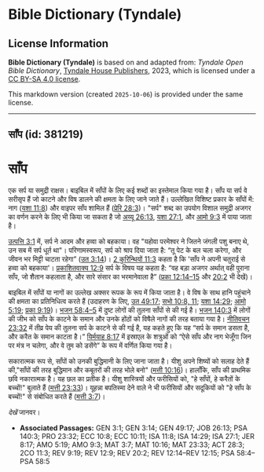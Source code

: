 # Bible Dictionary (Tyndale)

## License Information

**Bible Dictionary (Tyndale)** is based on and adapted from: _Tyndale Open Bible Dictionary_, [Tyndale House Publishers](https://tyndaleopenresources.com/), 2023, which is licensed under a [CC BY-SA 4.0 license](https://creativecommons.org/licenses/by-sa/4.0/legalcode.en).

This markdown version (created `2025-10-06`) is provided under the same license.



--------------------------------

## साँप (id: 381219)

साँप
====

एक सर्प या समुद्री राक्षस। बाइबिल में साँपों के लिए कई शब्दों का इस्तेमाल किया गया है। साँप या सर्प वे सरीसृप हैं जो काटने और विष डालने की क्षमता के लिए जाने जाते हैं। उल्लेखित विशिष्ट प्रकार के साँपों में: नाग ([यशा 11:8](https://ref.ly/Isa11:8)) और वाइपर साँप शामिल हैं ([प्रेरि 28:3](https://ref.ly/Acts28:3))। "सर्प" शब्द का उपयोग विशाल समुद्री अजगर का वर्णन करने के लिए भी किया जा सकता है जो [अय्यू 26:13](https://ref.ly/Job26:13), [यशा 27:1](https://ref.ly/Isa27:1), और [आमो 9:3](https://ref.ly/Amos9:3) में पाया जाता है।

[उत्पत्ति 3:1](https://ref.ly/Gen3:1) में, सर्प ने आदम और हव्वा को बहकाया। वह "यहोवा परमेश्वर ने जितने जंगली पशु बनाए थे, उन सब में सर्प धूर्त था"। परिणामस्वरूप, सर्प को श्राप दिया जाता है: “तू पेट के बल चला करेगा, और जीवन भर मिट्टी चाटता रहेगा” ([उत 3:14](https://ref.ly/Gen3:14))। [2 कुरिन्थियों 11:3](https://ref.ly/2Cor11:3) कहता है कि 'साँप ने अपनी चतुराई से हव्वा को बहकाया'। [प्रकाशितवाक्य 12:9](https://ref.ly/Rev12:9) सर्प के विषय यह कहता है: “वह बड़ा अजगर अर्थात् वही पुराना साँप, जो शैतान कहलाता है, और सारे संसार का भरमानेवाला है” ([प्रका 12:14–15](https://ref.ly/Rev12:14-Rev12:15) और [20:2](https://ref.ly/Rev20:2) भी देखें)।

बाइबिल में साँपों या नागों का उल्लेख अक्सर रूपक के रूप में किया जाता है। वे विष के साथ हानि पहुंचाने की क्षमता का प्रतिनिधित्व करते हैं (उदाहरण के लिए, [उत 49:17](https://ref.ly/Gen49:17); [सभो 10:8, 11](https://ref.ly/Eccl10:8,Eccl10:11); [यशा 14:29](https://ref.ly/Isa14:29); [आमो 5:19](https://ref.ly/Amos5:19); [प्रका 9:19](https://ref.ly/Rev9:19))। [भजन 58:4–5](https://ref.ly/Ps58:4-Ps58:5) में दुष्ट लोगों की तुलना साँपों से की गई है। [भजन 140:3](https://ref.ly/Ps140:3) में लोगों की जीभ को साँप के काटने के समान और उनके होंठों को विषैले नागों की तरह बताया गया है। [नीतिवचन 23:32](https://ref.ly/Prov23:32) में तीव्र पेय की तुलना सर्प के काटने से की गई है, यह कहते हुए कि यह “सर्प के समान डसता है, और करैत के समान काटता है।” [यिर्मयाह 8:17](https://ref.ly/Jer8:17) में इस्राएल के शत्रुओं को “ऐसे साँप और नाग भेजूँगा जिन पर मंत्र न चलेगा, और वे तुम को डसेंगे” के रूप में वर्णित किया गया है।

सकारात्मक रूप से, साँपों को उनकी बुद्धिमानी के लिए जाना जाता है। यीशु अपने शिष्यों को सलाह देते हैं की,"साँपों की तरह बुद्धिमान और कबूतरों की तरह भोले बनो" ([मत्ती 10:16](https://ref.ly/Matt10:16))। हालाँकि, साँप की प्राथमिक छवि नकारात्मक है। यह छल का प्रतीक है। यीशु शास्त्रियों और फरीसियों को, "हे साँपों, हे करैतों के बच्चों!" बुलाते हैं ([मत्ती 23:33](https://ref.ly/Matt23:33))। यूहन्ना बपतिस्मा देने वाले ने भी फरीसियों और सदूकियों को "हे साँप के बच्चों!" से संबोधित करते हैं ([मत्ती 3:7](https://ref.ly/Matt3:7))।

*देखें* जानवर।

* **Associated Passages:** GEN 3:1; GEN 3:14; GEN 49:17; JOB 26:13; PSA 140:3; PRO 23:32; ECC 10:8; ECC 10:11; ISA 11:8; ISA 14:29; ISA 27:1; JER 8:17; AMO 5:19; AMO 9:3; MAT 3:7; MAT 10:16; MAT 23:33; ACT 28:3; 2CO 11:3; REV 9:19; REV 12:9; REV 20:2; REV 12:14–REV 12:15; PSA 58:4–PSA 58:5

